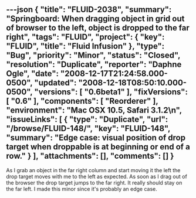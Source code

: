 ---json
{
  "title": "FLUID-2038",
  "summary": "Springboard:  When dragging object in grid out of browser to the left, object is dropped to the far right",
  "tags": "FLUID",
  "project": {
    "key": "FLUID",
    "title": "Fluid Infusion"
  },
  "type": "Bug",
  "priority": "Minor",
  "status": "Closed",
  "resolution": "Duplicate",
  "reporter": "Daphne Ogle",
  "date": "2008-12-17T21:24:58.000-0500",
  "updated": "2008-12-18T08:50:10.000-0500",
  "versions": [
    "0.6beta1"
  ],
  "fixVersions": [
    "0.6"
  ],
  "components": [
    "Reorderer"
  ],
  "environment": "Mac OSX 10.5, Safari 3.1.2\n",
  "issueLinks": [
    {
      "type": "Duplicate",
      "url": "/browse/FLUID-148/",
      "key": "FLUID-148",
      "summary": "Edge case:  visual position of drop target when droppable is at beginning or end of a row."
    }
  ],
  "attachments": [],
  "comments": []
}
---
As I grab an object in the far right column and start moving it the left the drop target moves with me to the left as expected.  As soon as I drag out of the browser the drop target jumps to the far right.  It really should stay on the far left.  I made this minor since it's probably an edge case.

        